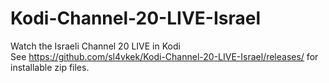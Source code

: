 # Kodi-Channel-20-LIVE-Israel
Watch the Israeli Channel 20 LIVE in Kodi <br />
See https://github.com/sl4vkek/Kodi-Channel-20-LIVE-Israel/releases/ for installable zip files.
